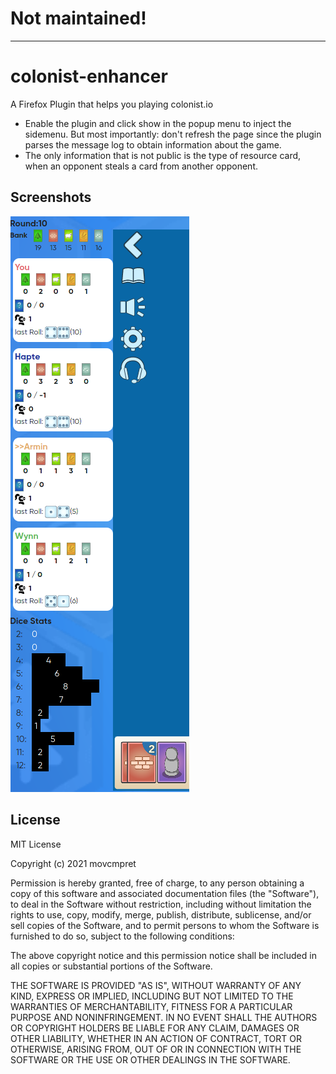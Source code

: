 # Not maintained!
______
# colonist-enhancer
A Firefox Plugin that helps you playing colonist.io

- Enable the plugin and click show in the popup menu to inject the sidemenu. But most importantly: don't refresh the page since the plugin parses the message log to obtain information about the game.
- The only information that is not public is the type of resource card, when an opponent steals a card from another opponent.

## Screenshots 

![1](https://raw.githubusercontent.com/movcmpret/colonist-enhancer/master/screenshots/ce.png)


## License

MIT License

Copyright (c) 2021 movcmpret

Permission is hereby granted, free of charge, to any person obtaining a copy
of this software and associated documentation files (the "Software"), to deal
in the Software without restriction, including without limitation the rights
to use, copy, modify, merge, publish, distribute, sublicense, and/or sell
copies of the Software, and to permit persons to whom the Software is
furnished to do so, subject to the following conditions:

The above copyright notice and this permission notice shall be included in all
copies or substantial portions of the Software.

THE SOFTWARE IS PROVIDED "AS IS", WITHOUT WARRANTY OF ANY KIND, EXPRESS OR
IMPLIED, INCLUDING BUT NOT LIMITED TO THE WARRANTIES OF MERCHANTABILITY,
FITNESS FOR A PARTICULAR PURPOSE AND NONINFRINGEMENT. IN NO EVENT SHALL THE
AUTHORS OR COPYRIGHT HOLDERS BE LIABLE FOR ANY CLAIM, DAMAGES OR OTHER
LIABILITY, WHETHER IN AN ACTION OF CONTRACT, TORT OR OTHERWISE, ARISING FROM,
OUT OF OR IN CONNECTION WITH THE SOFTWARE OR THE USE OR OTHER DEALINGS IN THE
SOFTWARE.
